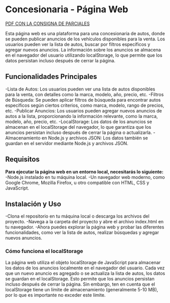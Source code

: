 # Concesionaria - Página Web
[PDF CON LA CONSIGNA DE PARCIALES](https://github.com/valentinlaplume/Web_Concesionaria_Labo3/blob/master/Segundo%20parcial%20-%202022%20-%20Tema1.pdf)

Esta página web es una plataforma para una concesionaria de autos, donde se pueden publicar anuncios de los vehículos disponibles para la venta.
Los usuarios pueden ver la lista de autos, buscar por filtros específicos y agregar nuevos anuncios.
La información sobre los anuncios se almacena en el navegador del usuario utilizando localStorage, lo que permite que los datos persistan incluso después de cerrar la página.

## **Funcionalidades Principales**
-Lista de Autos: Los usuarios pueden ver una lista de autos disponibles para la venta, con detalles como la marca, modelo, año, precio, etc.
-Filtros de Búsqueda: Se pueden aplicar filtros de búsqueda para encontrar autos específicos según ciertos criterios, como marca, modelo, rango de precios, etc.
-Publicar Anuncios: Los usuarios pueden agregar nuevos anuncios de autos a la lista, proporcionando la información relevante, como la marca, modelo, año, precio, etc.
-LocalStorage: Los datos de los anuncios se almacenan en el localStorage del navegador, lo que garantiza que los anuncios persistan incluso después de cerrar la página o actualizarla.
-Almacenamiento en Node.js y archivos JSON: Los datos también se guardan en el servidor mediante Node.js y archivos JSON.

## **Requisitos**
**Para ejecutar la página web en un entorno local, necesitarás lo siguiente:**
-Node.js instalado en tu máquina local.
-Un navegador web moderno, como Google Chrome, Mozilla Firefox, u otro compatible con HTML, CSS y JavaScript.

## **Instalación y Uso**
-Clona el repositorio en tu máquina local o descarga los archivos del proyecto.
-Navega a la carpeta del proyecto y abre el archivo index.html en tu navegador.
-Ahora puedes explorar la página web y probar las diferentes funcionalidades, como ver la lista de autos, realizar búsquedas y agregar nuevos anuncios.

### **Cómo funciona el localStorage**
La página web utiliza el objeto localStorage de JavaScript para almacenar los datos de los anuncios localmente en el navegador del usuario. 
Cada vez que un nuevo anuncio es agregado o se actualiza la lista de autos, los datos se guardan en el localStorage. 
Esto permite que los anuncios persistan incluso después de cerrar la página. 
Sin embargo, ten en cuenta que el localStorage tiene un límite de almacenamiento (generalmente 5-10 MB), por lo que es importante no exceder este límite.
